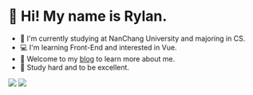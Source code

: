 # 👋 Hi! My name is Rylan.

- 🏫 I'm currently studying at NanChang University and majoring in CS.
- 💻 I'm learning Front-End and interested in Vue.
- 📝 Welcome to my [blog](http://blog.lucianowei.top) to learn more about me.
- 🚀 Study hard and to be excellent.

<img src="https://github-readme-stats.vercel.app/api/top-langs/?username=hacker-c&layout=compact&theme=tokyonight" />
<img src="https://github-readme-stats.vercel.app/api?username=rylan-dev&theme=tokyonight&show_icons=true" />
